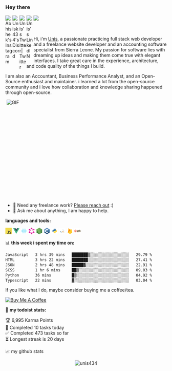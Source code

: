 ### Hey there 
<a href="https://www.instagram.com/unis_k/">
  <img align="left" alt="Abhishek's Instagram" width="22px" src="https://raw.githubusercontent.com/hussainweb/hussainweb/main/icons/instagram.png" />
</a>
<a href="https://discord.gg/RmYedwJRxG">
  <img align="left" alt="Unisk434's Discord" width="22px" src="https://raw.githubusercontent.com/peterthehan/peterthehan/master/assets/discord.svg" />
</a>
<a href="https://twitter.com/Corporate_G_">
  <img align="left" alt="Unis's Twitter| Twitter" width="22px" src="https://raw.githubusercontent.com/peterthehan/peterthehan/master/assets/twitter.svg" />
</a>
<a href="https://www.linkedin.com/in/unisk434/">
  <img align="left" alt="Unis's LinkedIN" width="22px" src="https://raw.githubusercontent.com/peterthehan/peterthehan/master/assets/linkedin.svg" />
</a>

![](https://visitor-badge.glitch.me/badge?page_id=unis434.unis434)

<br />

Hi, i'm [Unis](https://unis434.github.io/Personal_Resume/index.html), a passionate practicing full stack web developer and a freelance website developer and an accounting software specialist from Sierra Leone. My passion for software lies with dreaming up ideas and making them come true with elegant interfaces. I take great care in the experience, architecture, and code quality of the things I build.

I am also an Accountant, Business Performance Analyst, and an Open-Source enthusiast and maintainer. i learned a lot from the open-source community and i love how collaboration and knowledge sharing happened through open-source.


  <img align="right" alt="GIF" src="https://github.com/abhisheknaiidu/abhisheknaiidu/blob/master/code.gif?raw=true" width="500" height="320" />
  <br>
  
- 💼 Need any freelance work? [Please reach out](mailto:unisk434@gmail.com) :)
- 💬 Ask me about anything, I am happy to help.

**languages and tools:**  

<code><img height="20" src="https://raw.githubusercontent.com/github/explore/80688e429a7d4ef2fca1e82350fe8e3517d3494d/topics/javascript/javascript.png"></code>
<code><img height="20" src="https://raw.githubusercontent.com/github/explore/80688e429a7d4ef2fca1e82350fe8e3517d3494d/topics/vue/vue.png"></code>
<code><img height="20" src="https://raw.githubusercontent.com/github/explore/80688e429a7d4ef2fca1e82350fe8e3517d3494d/topics/react/react.png"></code>
<code><img height="20" src="https://raw.githubusercontent.com/github/explore/5c058a388828bb5fde0bcafd4bc867b5bb3f26f3/topics/graphql/graphql.png"></code>
<code><img height="20" src="https://raw.githubusercontent.com/github/explore/80688e429a7d4ef2fca1e82350fe8e3517d3494d/topics/nodejs/nodejs.png"></code>
<code><img height="20" src="https://raw.githubusercontent.com/github/explore/80688e429a7d4ef2fca1e82350fe8e3517d3494d/topics/cpp/cpp.png"></code>
<code><img height="20" src="https://raw.githubusercontent.com/github/explore/80688e429a7d4ef2fca1e82350fe8e3517d3494d/topics/python/python.png"></code>
<code><img height="20" src="https://raw.githubusercontent.com/github/explore/80688e429a7d4ef2fca1e82350fe8e3517d3494d/topics/mysql/mysql.png"></code>
<code><img height="20" src="https://raw.githubusercontent.com/github/explore/80688e429a7d4ef2fca1e82350fe8e3517d3494d/topics/firebase/firebase.png"></code>
<code><img height="20" src="https://raw.githubusercontent.com/github/explore/80688e429a7d4ef2fca1e82350fe8e3517d3494d/topics/git/git.png"></code>

📊 **this week i spent my time on:**
<!--START_SECTION:waka-->

```text
JavaScript   3 hrs 39 mins   ███████▒░░░░░░░░░░░░░░░░░   29.79 %
HTML         3 hrs 22 mins   ███████░░░░░░░░░░░░░░░░░░   27.41 %
JSON         2 hrs 48 mins   █████▓░░░░░░░░░░░░░░░░░░░   22.91 %
SCSS         1 hr 6 mins     ██▒░░░░░░░░░░░░░░░░░░░░░░   09.03 %
Python       36 mins         █▒░░░░░░░░░░░░░░░░░░░░░░░   04.92 %
Typescript   22 mins         ▓░░░░░░░░░░░░░░░░░░░░░░░░   03.04 %
```

<!--END_SECTION:waka-->

If you like what I do, maybe consider buying me a coffee/tea.

<a href="https://buymeacoffee.com/?via=unisk434" target="_blank"><img src="https://cdn.buymeacoffee.com/buttons/v2/default-red.png" alt="Buy Me A Coffee" width="150" ></a>

🚧 **my todoist stats:**
<!-- TODO-IST:START -->
🏆  6,995 Karma Points           
🌸  Completed 10 tasks today           
✅  Completed 473 tasks so far           
⏳  Longest streak is 20 days
<!-- TODO-IST:END -->


📈 my github stats

<p align="center"> <img src="https://github-readme-stats.vercel.app/api?username=unis434&show_icons=true&theme=gotham" alt="unis434" />




